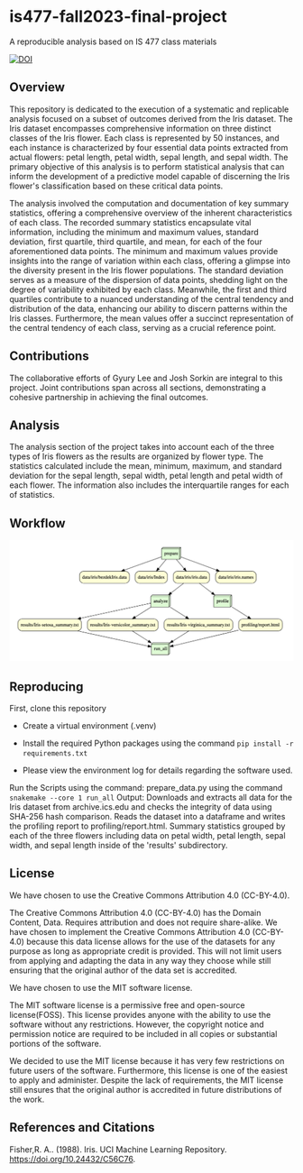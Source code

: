 # is477-fall2023-final-project
A reproducible analysis based on IS 477 class materials

[![DOI](https://zenodo.org/badge/DOI/10.5281/zenodo.10252061.svg)](https://doi.org/10.5281/zenodo.10252061)

## Overview
This repository is dedicated to the execution of a systematic and replicable analysis focused on a subset of outcomes derived from the Iris dataset. The Iris dataset encompasses comprehensive information on three distinct classes of the Iris flower. Each class is represented by 50 instances, and each instance is characterized by four essential data points extracted from actual flowers: petal length, petal width, sepal length, and sepal width. The primary objective of this analysis is to perform statistical analysis that can inform the development of a predictive model capable of discerning the Iris flower's classification based on these critical data points.

The analysis involved the computation and documentation of key summary statistics, offering a comprehensive overview of the inherent characteristics of each class. The recorded summary statistics encapsulate vital information, including the minimum and maximum values, standard deviation, first quartile, third quartile, and mean, for each of the four aforementioned data points. The minimum and maximum values provide insights into the range of variation within each class, offering a glimpse into the diversity present in the Iris flower populations. The standard deviation serves as a measure of the dispersion of data points, shedding light on the degree of variability exhibited by each class. Meanwhile, the first and third quartiles contribute to a nuanced understanding of the central tendency and distribution of the data, enhancing our ability to discern patterns within the Iris classes. Furthermore, the mean values offer a succinct representation of the central tendency of each class, serving as a crucial reference point.

## Contributions
The collaborative efforts of Gyury Lee and Josh Sorkin are integral to this project. Joint contributions span across all sections, demonstrating a cohesive partnership in achieving the final outcomes.

## Analysis
The analysis section of the project takes into account each of the three types of Iris flowers as the results are organized by flower type. The statistics calculated include the mean, minimum, maximum, and standard deviation for the sepal length, sepal width, petal length and petal width of each flower. The information also includes the interquartile ranges for each of statistics. 

## Workflow
![DAG of Iris Analysis Workflow](workflow.png)

## Reproducing

First, clone this repository

*  Create a virtual environment (.venv)

* Install the required Python packages using the command
    ```pip install -r requirements.txt```
    
* Please view the environment log for details regarding the software used.

Run the Scripts using the command: prepare_data.py using the command
```snakemake --core 1 run_all```
Output: Downloads and extracts all data for the Iris dataset from archive.ics.edu and checks the integrity of data using SHA-256 hash comparison. Reads the dataset into a dataframe and writes the profiling report to profiling/report.html. Summary statistics grouped by each of the three flowers including data on petal width, petal length, sepal width, and sepal length inside of the 'results' subdirectory.


## License

We have chosen to use the Creative Commons Attribution 4.0 (CC-BY-4.0).

The Creative Commons Attribution 4.0 (CC-BY-4.0) has the Domain Content, Data. Requires attribution and does not require share-alike.
We have chosen to implement the Creative Commons Attribution 4.0 (CC-BY-4.0) because this data license allows for the use of the datasets for any purpose as long as appropriate credit is provided. This will not limit users from applying and adapting the data in any way they choose while still ensuring that the original author of the data set is accredited.

We have chosen to use the MIT software license.

The MIT software license is a permissive free and open-source license(FOSS). This license provides anyone with the ability to use the software without any restrictions. However, the copyright notice and permission notice are required to be included in all copies or substantial portions of the software.

We decided to use the MIT license because it has very few restrictions on future users of the software. Furthermore, this license is one of the easiest to apply and administer. Despite the lack of requirements, the MIT license still ensures that the original author is accredited in future distributions of the work.

## References and Citations

Fisher,R. A.. (1988). Iris. UCI Machine Learning Repository. https://doi.org/10.24432/C56C76.
